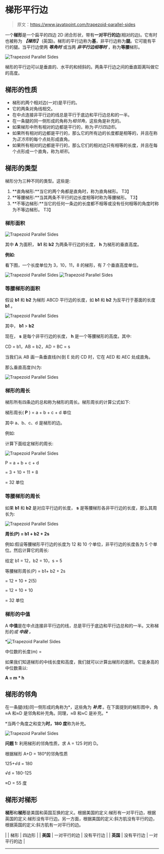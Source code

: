 # 梯形平行边

> 原文：<https://www.javatpoint.com/trapezoid-parallel-sides>

一个**梯形**是一个扁平的四边 2D 闭合形状，带有**一对平行的边**(相对的边)。它有时也被称为 ***【梯形】*** (英国)。梯形的平行边称为**基**，非平行边称为**腿**。它可能有平行的腿。当平行边使两 ***等角时*** 或当两 ***非平行边相等时*** ，称为**等腰**梯形。

![Trapezoid Parallel Sides](img/e25859beff92d924b6fc967e50b1c247.png)

梯形的平行边可以是垂直的、水平的和倾斜的。两条平行边之间的垂直距离叫做它的高度。

## 梯形的性质

*   梯形的两个相对边(一对)是平行的。
*   它的两条对角线相交。
*   在中点连接非平行边的线总是平行于底边和平行边总和的一半。
*   在一条腿的同一侧形成的角称为*相邻角*，这些角是补充的。
*   如果梯形中所有相对的边都是平行的，称为*平行四边形*。
*   如果所有相对的边都是平行的，那么它的所有边的长度都是相等的，并且在称为*正方形*的每个点处形成直角。
*   如果所有相对的边都是平行的，那么它们的相对边只有相等的长度，并且在每个点形成一个直角，称为*矩形*。

## 梯形的类型

梯形分为三种不同的类型。这些是:

1.  **直角梯形:**当它的两个角都是直角时，称为直角梯形。
    T3】
2.  **等腰梯形:**当其两条不平行的边长度相等时称为等腰梯形。
    T3】
3.  **不等边梯形:**当它的任何一条边的长度都不相等或没有任何相等的角度时称为不等边梯形。
    T3】

### 梯形面积

![Trapezoid Parallel Sides](img/1ad5f9646d00ed066750e2c652b4a28c.png)

其中 **A** 为面积， **b1** 和 **b2** 为两条平行边的长度， **h** 为梯形的垂直高度。

**例如:**

看下图，一个长度单位为 3，10，11，8 的梯形，有 7 个垂直高度单位。

![Trapezoid Parallel Sides](img/37560146718421faf9b9aef4a0f5a670.png)
![Trapezoid Parallel Sides](img/dbf1b06550047bc8ca77b9c121c34dee.png)

### 等腰梯形的面积

假设 **b1** 和 **b2** 为梯形 ABCD 平行边的长度，如 **b1** 和 **b2** 为反平行于基面的长度 **b1** 。

![Trapezoid Parallel Sides](img/69511a37bd65955a2785ac63066e76ac.png)

其中， **b1** > **b2**

现在， **s** 是每个非平行边的长度， **h** 是一个等腰梯形的高度。其中:

CD = b1，AB = b2，AD = BC = s

当我们从 AB 画一条垂直线(h)到 E 处的 CD 时，它在 AED 和 AEC 处成直角。

那么垂直高度(h)为:

![Trapezoid Parallel Sides](img/d215b19342ecf2675116738dd403ed77.png)

### 梯形的周长

梯形所有四条边的总和称为梯形的周长。梯形周长的计算公式如下:

梯形周长( **P** ) = a + b + c + d 单位

其中 a、b、c、d 是梯形的边。

例如:

计算下面给定梯形的周长:

![Trapezoid Parallel Sides](img/2567bea62eaf1aa3a61d1bc9a5055a6d.png)

P = a + b + c + d

= 3 + 10 + 11 + 8

= 32 单位

### 等腰梯形的周长

如果 **b1** 和 **b2** 是对应平行边的长度， **s** 是等腰梯形各非平行边的长度，那么其周长为:

![Trapezoid Parallel Sides](img/2c02c52574b1ccf5e064c908ebc023ec.png)

**周长(P) = b1 + b2 + 2s**

例如:假设等腰梯形平行边的长度为 12 和 10 个单位，非平行边的长度各为 5 个单位。然后计算它的周长:

给定 b1 = 12，b2 = 10，s = 5

等腰梯形周长(P) = b1+ b2 + 2s

= 12 + 10 + 2(5)

= 12 + 10 + 10

= 32 单位

### 梯形的中值

A **中值**是在中点连接非平行边的线，总是平行于底边和平行边总和的一半。又称梯形的*或 ***中段*** 。*

*![Trapezoid Parallel Sides](img/509ae7594c1649f730a73e07d95974ad.png)

中位数的长度(m) =

如果我们知道梯形的中线长度和高度，我们就可以计算出梯形的面积。它是身高的中位数乘以:

**A = m * h**

## 梯形的邻角

在一条腿(线)同一侧形成的角称为*，这些角为 ***补充*** 。在下面提到的梯形图中，角≈A 和≈D 是邻角和补充角。同理，≈B 和≈C 是补充。*

 *当两个角度之和变为**时，180 度**称为补充。

![Trapezoid Parallel Sides](img/e0ef325caf8407d403235d3b85939734.png)

**问题 1:** 利用梯形的邻角性质，求 A = 125 时的 D。

根据梯形 A+D = 180°的邻角性质

125+√d = 180

√d = 180-125

≈D = 55 度

## 梯形对梯形

**梯形**和**梯形**是美国和英国互换的定义。根据美国的定义:梯形有一对平行边，根据英国的定义:梯形没有平行边。另一方面，根据美国的定义:斜方肌没有平行的边，根据英国的定义:斜方肌有一对平行的边。

|  | 梯形 | 四边形 |
| **美国** | 一对平行的边 | 没有平行边 |
| **英国** | 没有平行边 | 一对平行的边 |

* * ***